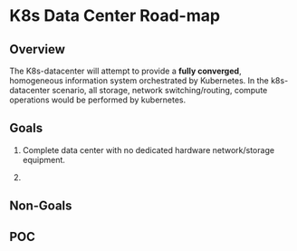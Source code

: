 # K8s Data Center Road-map

## Overview

The K8s-datacenter will attempt to provide a **fully converged**, homogeneous information system orchestrated by Kubernetes.
In the k8s-datacenter scenario, all storage, network switching/routing, compute operations would be performed by kubernetes.

## Goals

1. Complete data center with no dedicated hardware network/storage equipment. 

2. 

## Non-Goals



## POC


